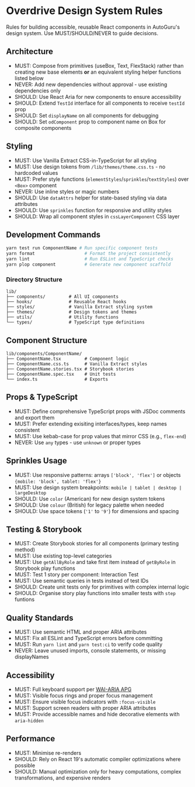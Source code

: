 # Overdrive Design System Rules

Rules for building accessible, reusable React components in AutoGuru's design
system. Use MUST/SHOULD/NEVER to guide decisions.

## Architecture

- MUST: Compose from primitives (useBox, Text, FlexStack) rather than creating
  new base elements **or** an equivalent styling helper functions listed below
- NEVER: Add new dependencies without approval - use existing dependencies only
- SHOULD: Use React Aria for new components to ensure accessibility
- SHOULD: Extend `TestId` interface for all components to receive `testId` prop
- SHOULD: Set `displayName` on all components for debugging
- SHOULD: Set `odComponent` prop to component name on Box for composite
  components

## Styling

- MUST: Use Vanilla Extract CSS-in-TypeScript for all styling
- MUST: Use design tokens from `/lib/themes/theme.css.ts` - no hardcoded values
- MUST: Prefer style functions (`elementStyles`/`sprinkles`/`textStyles`) over
  `<Box>` component
- NEVER: Use inline styles or magic numbers
- SHOULD: Use `dataAttrs` helper for state-based styling via data attributes
- SHOULD: Use `sprinkles` function for responsive and utility styles
- SHOULD: Wrap all component styles in `cssLayerComponent` CSS layer

## Development Commands

```bash
yarn test run ComponentName # Run specific component tests
yarn format                   # Format the project consistently
yarn lint                     # Run ESLint and TypeScript checks
yarn plop component           # Generate new component scaffold
```

### Directory Structure

```
lib/
├── components/         # All UI components
├── hooks/              # Reusable React hooks
├── styles/             # Vanilla Extract styling system
├── themes/             # Design tokens and themes
├── utils/              # Utility functions
└── types/              # TypeScript type definitions
```

## Component Structure

```
lib/components/ComponentName/
├── ComponentName.tsx         # Component logic
├── ComponentName.css.ts      # Vanilla Extract styles
├── ComponentName.stories.tsx # Storybook stories
├── ComponentName.spec.tsx    # Unit tests
└── index.ts                  # Exports
```

## Props & TypeScript

- MUST: Define comprehensive TypeScript props with JSDoc comments and export
  them
- MUST: Prefer extending exisiting interfaces/types, keep names consistent
- MUST: Use kebab-case for prop values that mirror CSS (e.g., `flex-end`)
- NEVER: Use `any` types - use `unknown` or proper types

## Sprinkles Usage

- MUST: Use responsive patterns: arrays `['block', 'flex']` or objects
  `{mobile: 'block', tablet: 'flex'}`
- MUST: Use design system breakpoints:
  `mobile | tablet | desktop | largeDesktop`
- SHOULD: Use `color` (American) for new design system tokens
- SHOULD: Use `colour` (British) for legacy palette when needed
- SHOULD: Use space tokens (`'1'` to `'9'`) for dimensions and spacing

## Testing & Storybook

- MUST: Create Storybook stories for all components (primary testing method)
- MUST: Use existing top-level categories
- MUST: Use `getAllByRole` and take first item instead of `getByRole` in
  Storybook play functions
- MUST: Test 1 story per component: Interaction Test
- MUST: Use semantic queries in tests instead of test IDs
- SHOULD: Create unit tests only for primitives with complex internal logic
- SHOULD: Organise story play functions into smaller tests with `step` funtions

## Quality Standards

- MUST: Use semantic HTML and proper ARIA attributes
- MUST: Fix all ESLint and TypeScript errors before committing
- MUST: Run `yarn lint` and `yarn test:ci` to verify code quality
- NEVER: Leave unused imports, console statements, or missing displayNames

## Accessibility

- MUST: Full keyboard support per
  [WAI-ARIA APG](https://www.w3.org/WAI/ARIA/apg/patterns/)
- MUST: Visible focus rings and proper focus management
- MUST: Ensure visible focus indicators with `:focus-visible`
- MUST: Support screen readers with proper ARIA attributes
- MUST: Provide accessible names and hide decorative elements with `aria-hidden`

## Performance

- MUST: Minimise re-renders
- SHOULD: Rely on React 19's automatic compiler optimizations where possible
- SHOULD: Manual optimization only for heavy computations, complex
  transformations, and expensive renders
